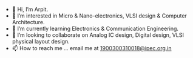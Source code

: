 - 👋 Hi, I’m Arpit.
- 👀 I’m interested in Micro & Nano-electronics, VLSI design & Computer Architecture.
- 🌱 I’m currently learning Electronics & Communication Engineering.
- 💞️ I’m looking to collaborate on Analog IC design, Digital design, VLSI physical layout design.
- 📫 How to reach me ... email me at 1900300310018@ipec.org.in

<!---
arpit306/arpit306 is a ✨ special ✨ repository because its `README.md` (this file) appears on your GitHub profile.
You can click the Preview link to take a look at your changes.
--->
